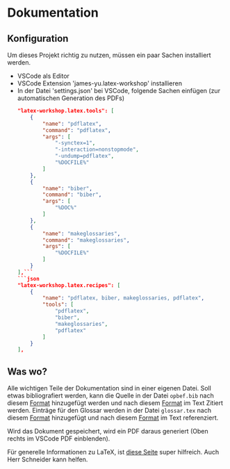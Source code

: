 # Dokumentation
## Konfiguration
Um dieses Projekt richtig zu nutzen, müssen ein paar Sachen installiert werden.

- VSCode als Editor
- VSCode Extension 'james-yu.latex-workshop' installieren
- In der Datei 'settings.json' bei VSCode, folgende Sachen einfügen (zur automatischen Generation des PDFs)
    ```json
    "latex-workshop.latex.tools": [
        {
            "name": "pdflatex",
            "command": "pdflatex",
            "args": [
                "-synctex=1",
                "-interaction=nonstopmode",
                "-undump=pdflatex",
                "%DOCFILE%"
            ]
        },
        {
            "name": "biber",
            "command": "biber",
            "args": [
                "%DOC%"
            ]
        },
        {
            "name": "makeglossaries",
            "command": "makeglossaries",
            "args": [
                "%DOCFILE%"
            ]
        }
    ],```
    ```json
    "latex-workshop.latex.recipes": [
        {
            "name": "pdflatex, biber, makeglossaries, pdflatex",
            "tools": [
                "pdflatex",
                "biber",
                "makeglossaries",
                "pdflatex"
            ]
        }
    ],
    ```
    
## Was wo?
Alle wichtigen Teile der Dokumentation sind in einer eigenen Datei.
Soll etwas bibliografiert werden, kann die Quelle in der Datei `opbef.bib` nach diesem [Format](https://www.overleaf.com/learn/latex/Bibliography_management_in_LaTeX#The_bibliography_file) hinzugefügt werden und nach diesem [Format](https://www.overleaf.com/learn/latex/Bibliography_management_in_LaTeX#Introduction) im Text Zitiert werden.
Einträge für den Glossar werden in der Datei `glossar.tex` nach diesem [Format](https://www.overleaf.com/learn/latex/Glossaries#Introduction) hinzugefügt und nach diesem [Format](https://www.overleaf.com/learn/latex/Glossaries#Introduction) im Text referenziert.

Wird das Dokument gespeichert, wird ein PDF daraus generiert (Oben rechts im VSCode PDF einblenden).

Für generelle Informationen zu LaTeX, ist [diese Seite](https://www.overleaf.com/learn/latex/Main_Page) super hilfreich. 
Auch Herr Schneider kann helfen.